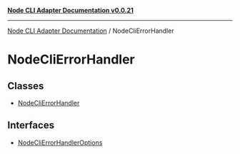 [**Node CLI Adapter Documentation v0.0.21**](../README.md)

***

[Node CLI Adapter Documentation](../modules.md) / NodeCliErrorHandler

# NodeCliErrorHandler

## Classes

- [NodeCliErrorHandler](classes/NodeCliErrorHandler.md)

## Interfaces

- [NodeCliErrorHandlerOptions](interfaces/NodeCliErrorHandlerOptions.md)
